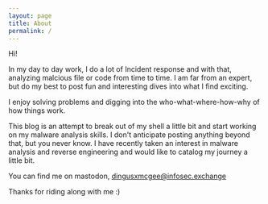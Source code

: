 ```yaml
---
layout: page
title: About
permalink: /
---
```


Hi!

In my day to day work, I do a lot of Incident response and with that, analyzing malcious file or code from time to time. I am far from an expert, but do my best to post fun and interesting dives into what I find exciting.

I enjoy solving problems and digging into the who-what-where-how-why of how things work.

This blog is an attempt to break out of my shell a little bit and start working on my malware analysis skills. I don't anticipate posting anything beyond that, but you never know. I have recently taken an interest in malware analysis and reverse engineering and would like to catalog my journey a little bit.

You can find me on mastodon, dingusxmcgee@infosec.exchange

Thanks for riding along with me :)